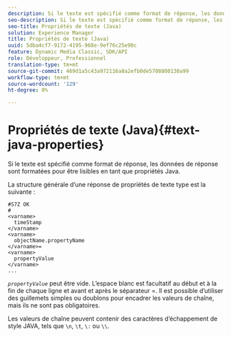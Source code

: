 ```yaml
---
description: Si le texte est spécifié comme format de réponse, les données de réponse sont formatées pour être lisibles en tant que propriétés Java.
seo-description: Si le texte est spécifié comme format de réponse, les données de réponse sont formatées pour être lisibles en tant que propriétés Java.
seo-title: Propriétés de texte (Java)
solution: Experience Manager
title: Propriétés de texte (Java)
uuid: 5dba4cf7-9172-4195-968e-9ef76c25e90c
feature: Dynamic Media Classic, SDK/API
role: Développeur, Professionnel
translation-type: tm+mt
source-git-commit: 469d1a5c43a972116a8a2efb0de5708800130a99
workflow-type: tm+mt
source-wordcount: '129'
ht-degree: 0%

---
```



# Propriétés de texte (Java){#text-java-properties}

Si le texte est spécifié comme format de réponse, les données de réponse sont formatées pour être lisibles en tant que propriétés Java.

La structure générale d’une réponse de propriétés de texte type est la suivante :

```
#S7Z OK
#
<varname>
  timeStamp
</varname>
<varname>
  objectName.propertyName
</varname>=
<varname>
  propertyValue
</varname>
...
```

*`propertyValue`* peut être vide. L’espace blanc est facultatif au début et à la fin de chaque ligne et avant et après le séparateur =. Il est possible d’utiliser des guillemets simples ou doublons pour encadrer les valeurs de chaîne, mais ils ne sont pas obligatoires.

Les valeurs de chaîne peuvent contenir des caractères d’échappement de style JAVA, tels que `\n`, `\t`, `\:` ou `\\`.
